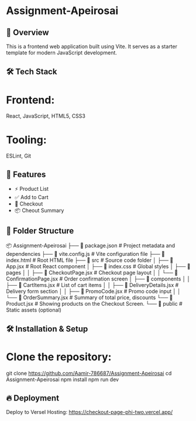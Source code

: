 # Assignment-Apeirosai

## 📌 Overview

This is a frontend web application built using Vite. It serves as a starter template for modern JavaScript development.

## 🛠️ Tech Stack

# Frontend:  
React, JavaScript, HTML5, CSS3

# Tooling:  
ESLint, Git

## 🚀 Features

- ⚡ Product List  
- ✅ Add to Cart 
- 📁 Checkout  
- 📦 Cheout Summary 

## 📂 Folder Structure

📦 Assignment-Apeirosai
├── 📜 package.json             # Project metadata and dependencies
├── 📜 vite.config.js           # Vite configuration file 
├── 📜 index.html               # Root HTML file
├── 📂 src                      # Source code folder
│   ├── 📜 App.jsx              # Root React component 
│   ├── 📜 index.css            # Global styles
│   ├── 📂 pages
│   │   ├── 📜 CheckoutPage.jsx       # Checkout page layout
│   │   └── 📜 ConfirmationPage.jsx   # Order confirmation screen
│   ├── 📂 components
│   │   ├── 📜 CartItems.jsx          # List of cart items
│   │   ├── 📜 DeliveryDetails.jsx    # Delivery form section
│   │   ├── 📜 PromoCode.jsx          # Promo code input
│   │   └── 📜 OrderSummary.jsx       # Summary of total price, discounts
        └── 📜 Product.jsx            # Showing products on the Checkout Screen. 
└── 📂 public                   # Static assets (optional)


## 🛠️ Installation & Setup

# Clone the repository:

git clone https://github.com/Aamir-786687/Assignment-Apeirosai
cd Assignment-Apeirosai
npm install
npm run dev

## 🔥 Deployment

Deploy to Versel Hosting: https://checkout-page-phi-two.vercel.app/
